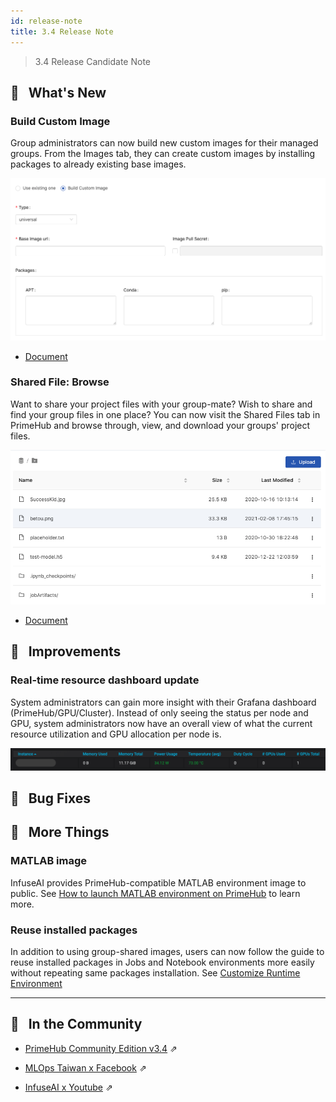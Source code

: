 ```yaml
---
id: release-note
title: 3.4 Release Note
---
```


> 3.4 Release Candidate Note

## 🌟 &NonBreakingSpace; What's New

### Build Custom Image

Group administrators can now build new custom images for their managed groups. From the Images tab, they can create custom images by installing packages to already existing base images.

![](assets/group-image-custom.png)

+ [Document](group-image)

### Shared File: Browse

Want to share your project files with your group-mate? Wish to share and find your group files in one place? You can now visit the Shared Files tab in PrimeHub and browse through, view, and download your groups' project files.

![](assets/shared-file-list.png)

+ [Document](shared-files)


## 🚀 &NonBreakingSpace; Improvements

### Real-time resource dashboard update

System administrators can gain more insight with their Grafana dashboard (PrimeHub/GPU/Cluster). Instead of only seeing the status per node and GPU, system administrators now have an overall view of what the current resource utilization and GPU allocation per node is.

![](assets/grafana-primehub-gpu-cluster.png)


## 🧰 &NonBreakingSpace; Bug Fixes

## 💫 &NonBreakingSpace; More Things

### MATLAB image

InfuseAI provides PrimeHub-compatible MATLAB environment image to public. See [How to launch MATLAB environment on PrimeHub](tasks/matlab-img) to learn more.

### Reuse installed packages

In addition to using group-shared images, users can now follow the guide to reuse installed packages in Jobs and Notebook environments more easily without repeating same packages installation. See [Customize Runtime Environment](tasks/customize-job-runtime)

---

## 🎪 &NonBreakingSpace; In the Community

+ [PrimeHub Community Edition v3.4](https://github.com/InfuseAI/primehub/releases) &neArr;

+ [MLOps Taiwan x Facebook](https://www.facebook.com/groups/mlopstw/) &neArr;

+ [InfuseAI x Youtube](https://www.youtube.com/channel/UCbbRUfqKPWfZxZY62Pian-g) &neArr;
